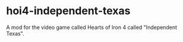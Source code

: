 # hoi4-independent-texas
A mod for the video game called Hearts of Iron 4 called "Independent Texas".
